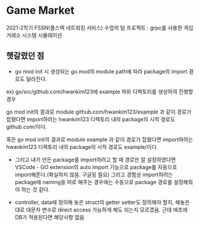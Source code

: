 # Game Market
2021-2학기 FSSN(풀스택 네트워킹 서비스) 수업의 텀 프로젝트 : grpc를 사용한 게임 거래소 시스템 시뮬레이션

## 햇갈렸던 점
 - go mod init 시 생성되는 go.mod의 module path에 따라 package의 import 경로도 달라진다.
 
 ex) go/src/github.com/hwankim123에 example 하위 디렉토리를 생성하여 진행할 경우

 go mod init의 결과로 module github.com/hwankim123/example 과 같이 경로가 잡혔다면 import하려는 hwankim123 디렉토리 내의 package의 시작 경로도 github.com/이다.

 혹은 go mod init의 결과로 module example 과 같이 경로가 잡혔다면 import하려는 hwankim123 디렉토리 내의  package의 시작 경로도 example/이다.

 - 그리고 내가 만든 package를 import하려고 할 때 경로만 잘 설정하였다면 VSCode - GO extension의 auto import 기능으로 package를 자동으로 import해준다.(확실하지 않음. 구글링 필요) 그리고 경험상 import하려는 package에 naming을 따로 해주는 경우에는 수동으로 package 경로를 설정해줘야 하는 것 같다.

 - controller, data에 정의해 놓은 struct의 getter setter도 정의해야 할지, 해놓은대로 대문자 변수로 direct access 가능하게 해도 되는지 모르겠음. 근데 애초에 DB가 적용된다면 해당사항 없음
